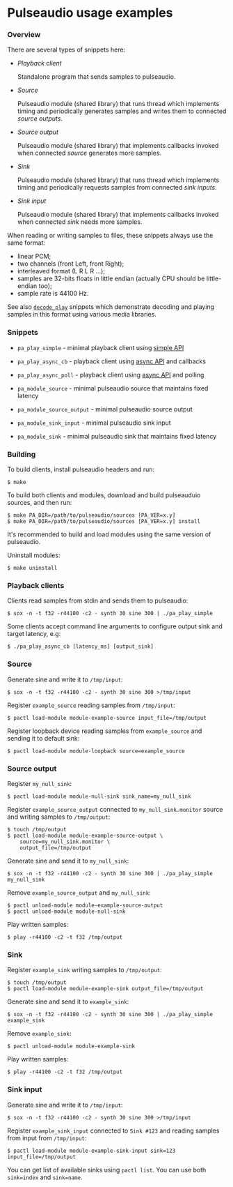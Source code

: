 # Pulseaudio usage examples

### Overview

There are several types of snippets here:

* *Playback client*

    Standalone program that sends samples to pulseaudio.

* *Source*

    Pulseaudio module (shared library) that runs thread which implements timing and periodically generates samples and writes them to connected *source outputs*.

* *Source output*

    Pulseaudio module (shared library) that implements callbacks invoked when connected *source* generates more samples.

* *Sink*

    Pulseaudio module (shared library) that runs thread which implements timing and periodically requests samples from connected *sink inputs*.

* *Sink input*

    Pulseaudio module (shared library) that implements callbacks invoked when connected *sink* needs more samples.

When reading or writing samples to files, these snippets always use the same format:
* linear PCM;
* two channels (front Left, front Right);
* interleaved format (L R L R ...);
* samples are 32-bits floats in little endian (actually CPU should be little-endian too);
* sample rate is 44100 Hz.

See also [`decode_play`](../decode_play) snippets which demonstrate decoding and playing samples in this format using various media libraries.

### Snippets

* `pa_play_simple` - minimal playback client using [simple API](https://freedesktop.org/software/pulseaudio/doxygen/index.html#simple_sec)

* `pa_play_async_cb` - playback client using [async API](https://freedesktop.org/software/pulseaudio/doxygen/index.html#async_sec) and callbacks

* `pa_play_async_poll` - playback client using [async API](https://freedesktop.org/software/pulseaudio/doxygen/index.html#async_sec) and polling

* `pa_module_source` - minimal pulseaudio source that maintains fixed latency

* `pa_module_source_output` - minimal pulseaudio source output

* `pa_module_sink_input` - minimal pulseaudio sink input

* `pa_module_sink` - minimal pulseaudio sink that maintains fixed latency

### Building

To build clients, install pulseaudio headers and run:

```
$ make
```

To build both clients and modules, download and build pulseauduio sources, and then run:

```
$ make PA_DIR=/path/to/pulseaudio/sources [PA_VER=x.y]
$ make PA_DIR=/path/to/pulseaudio/sources [PA_VER=x.y] install
```

It's recommended to build and load modules using the same version of pulseaudio.

Uninstall modules:

```
$ make uninstall
```

### Playback clients

Clients read samples from stdin and sends them to pulseaudio:

```
$ sox -n -t f32 -r44100 -c2 - synth 30 sine 300 | ./pa_play_simple
```

Some clients accept command line arguments to configure output sink and target latency, e.g:

```
$ ./pa_play_async_cb [latency_ms] [output_sink]
```

### Source

Generate sine and write it to `/tmp/input`:

```
$ sox -n -t f32 -r44100 -c2 - synth 30 sine 300 >/tmp/input
```

Register `example_source` reading samples from `/tmp/input`:

```
$ pactl load-module module-example-source input_file=/tmp/output
```

Register loopback device reading samples from `example_source` and sending it to default sink:

```
$ pactl load-module module-loopback source=example_source
```

### Source output

Register `my_null_sink`:

```
$ pactl load-module module-null-sink sink_name=my_null_sink
```

Register `example_source_output` connected to `my_null_sink.monitor` source and writing samples to `/tmp/output`:

```
$ touch /tmp/output
$ pactl load-module module-example-source-output \
    source=my_null_sink.monitor \
    output_file=/tmp/output
```

Generate sine and send it to `my_null_sink`:

```
$ sox -n -t f32 -r44100 -c2 - synth 30 sine 300 | ./pa_play_simple my_null_sink
```

Remove `example_source_output` and `my_null_sink`:

```
$ pactl unload-module module-example-source-output
$ pactl unload-module module-null-sink
```

Play written samples:

```
$ play -r44100 -c2 -t f32 /tmp/output
```

### Sink

Register `example_sink` writing samples to `/tmp/output`:

```
$ touch /tmp/output
$ pactl load-module module-example-sink output_file=/tmp/output
```

Generate sine and send it to `example_sink`:

```
$ sox -n -t f32 -r44100 -c2 - synth 30 sine 300 | ./pa_play_simple example_sink
```

Remove `example_sink`:

```
$ pactl unload-module module-example-sink
```

Play written samples:

```
$ play -r44100 -c2 -t f32 /tmp/output
```

### Sink input

Generate sine and write it to `/tmp/input`:

```
$ sox -n -t f32 -r44100 -c2 - synth 30 sine 300 >/tmp/input
```

Register `example_sink_input` connected to `Sink #123` and reading samples from input from `/tmp/input`:

```
$ pactl load-module module-example-sink-input sink=123 input_file=/tmp/output
```

You can get list of available sinks using `pactl list`. You can use both `sink=index` and `sink=name`.
